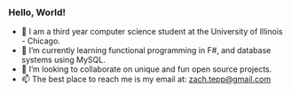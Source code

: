 ### Hello, World! 

- 🏫 I am a third year computer science student at the University of Illinois - Chicago. 
- 🌱 I’m currently learning functional programming in F#, and database systems using MySQL.
- 🤝 I’m looking to collaborate on unique and fun open source projects.
- 📫 The best place to reach me is my email at: zach.tepp@gmail.com

<!--
**zachtepper/zachtepper** is a ✨ _special_ ✨ repository because its `README.md` (this file) appears on your GitHub profile.

Here are some ideas to get you started:

- 🔭 I’m currently working on ...
- 🌱 I’m currently learning ...
- 👯 I’m looking to collaborate on ...
- 🤔 I’m looking for help with ...
- 💬 Ask me about ...
- 📫 How to reach me: ...
- 😄 Pronouns: ...
- ⚡ Fun fact: ...
-->
